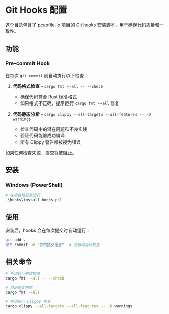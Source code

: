 # Git Hooks 配置

这个目录包含了 pcapfile-io 项目的 Git hooks 安装脚本，用于确保代码质量和一致性。

## 功能

### Pre-commit Hook

在每次 `git commit` 前自动执行以下检查：

1. **代码格式检查** - `cargo fmt --all -- --check`
   - 确保代码符合 Rust 标准格式
   - 如果格式不正确，提示运行 `cargo fmt --all` 修复

2. **代码静态分析** - `cargo clippy --all-targets --all-features -- -D warnings`
   - 检查代码中的潜在问题和不良实践
   - 验证代码能够成功编译
   - 所有 Clippy 警告都被视为错误

如果任何检查失败，提交将被阻止。

## 安装

### Windows (PowerShell)

```powershell
# 在项目根目录运行
.\hooks\install-hooks.ps1
```

## 使用

安装后，hooks 会在每次提交时自动运行：

```bash
git add .
git commit -m "你的提交信息"  # 会自动运行检查
```

## 相关命令

```bash
# 手动运行格式检查
cargo fmt --all -- --check

# 自动修复格式
cargo fmt --all

# 手动运行 Clippy 检查
cargo clippy --all-targets --all-features -- -D warnings
```
